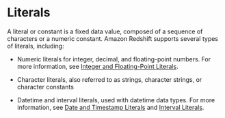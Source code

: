 # Literals<a name="r_Literals"></a>

A literal or constant is a fixed data value, composed of a sequence of characters or a numeric constant\. Amazon Redshift supports several types of literals, including:

+ Numeric literals for integer, decimal, and floating\-point numbers\. For more information, see [Integer and Floating\-Point Literals](r_numeric_literals201.md)\.

+ Character literals, also referred to as strings, character strings, or character constants

+ Datetime and interval literals, used with datetime data types\. For more information, see [Date and Timestamp Literals](r_Date_and_time_literals.md) and [Interval Literals](r_interval_literals.md)\.